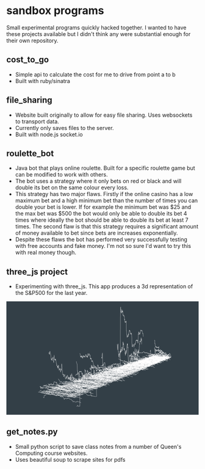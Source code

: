# sandbox programs
Small experimental programs quickly hacked together. I wanted to have these projects available but I didn't think any were substantial enough for their own repository.

## cost_to_go
 - Simple api to calculate the cost for me to drive from point a to b
 - Built with ruby/sinatra

## file_sharing
 - Website built originally to allow for easy file sharing. Uses websockets to transport data.
 - Currently only saves files to the server.
 - Built with node.js socket.io

## roulette_bot
 - Java bot that plays online roulette. Built for a specific roulette game but can be modified to work with others.
 - The bot uses a strategy where it only bets on red or black and will double its bet on the same colour every loss. 
  - This strategy has two major flaws. Firstly if the online casino has a low maximum bet and a high minimum bet than the number of times you can double your bet is lower. If for example the minimum bet was $25 and the max bet was $500 the bot would only be able to double its bet 4 times where ideally the bot should be able to double its bet at least 7 times. The second flaw is that this strategy requires a significant amount of money available to bet since bets are increases exponentially.
  - Despite these flaws the bot has performed very successfully testing with free accounts and fake money. I'm not so sure I'd want to try this with real money though.

## three_js project
 - Experimenting with three_js. This app produces a 3d representation of the S&P500 for the last year.
 
![alt text](https://github.com/mitchvoll/sandbox/blob/master/threejs/stocks.png "Example")

## get_notes.py
 - Small python script to save class notes from a number of Queen's Computing course websites.
 - Uses beautiful soup to scrape sites for pdfs
 
